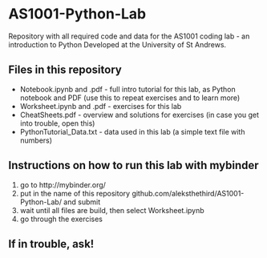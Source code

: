 # AS1001-Python-Lab

Repository with all required code and data for the AS1001 coding lab - an introduction to Python
Developed at the University of St Andrews.

<h2> Files in this repository </h2>

<ul>
<li>Notebook.ipynb and .pdf - full intro tutorial for this lab, as Python notebook and PDF (use this to repeat exercises and to learn more)
<li>Worksheet.ipynb and .pdf - exercises for this lab<br>
<li>CheatSheets.pdf - overview and solutions for exercises (in case you get into trouble, open this)
<li>PythonTutorial_Data.txt - data used in this lab (a simple text file with numbers)
</ul>

<h2> Instructions on how to run this lab with mybinder</h2>

<ol>
<li>go to http://mybinder.org/
<li>put in the name of this repository github.com/aleksthethird/AS1001-Python-Lab/ and submit
<li>wait until all files are build, then select Worksheet.ipynb
<li>go through the exercises
</ol>

<h2> If in trouble, ask!</h2>

